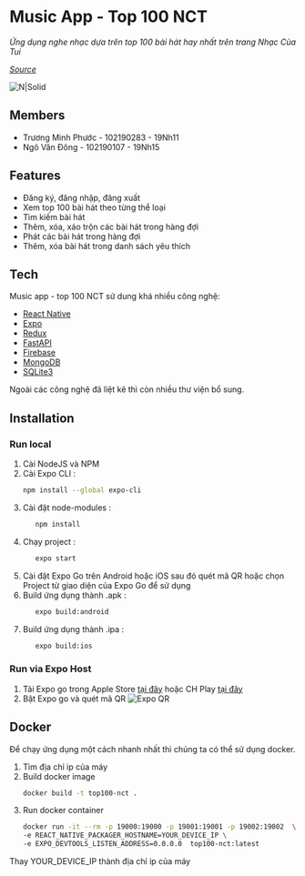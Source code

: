 # Music App - Top 100 NCT
*Ứng dụng nghe nhạc  dựa trên top  100  bài hát  hay nhất trên  trang Nhạc Của Tui*

*[Source](https://github.com/ngovandong/final-project)*

![N|Solid](https://nordiccoder.com/app/uploads/2018/10/react-native.png)
## Members
- Trương Minh Phước - 102190283 - 19Nh11
- Ngô Văn Đông - 102190107 - 19Nh15

## Features

- Đăng ký, đăng nhập, đăng xuất
- Xem top 100 bài hát theo từng thể loại
- Tìm kiếm bài hát
- Thêm, xóa, xáo trộn các bài hát trong hàng đợi
- Phát các bài hát trong hàng đợi
- Thêm, xóa bài hát trong danh sách yêu thích



## Tech

Music app - top 100 NCT sử dung khá nhiều công nghệ:

- [React Native](https://reactnative.dev/) 
- [Expo](https://expo.dev/)
- [Redux](https://redux.js.org/)
- [FastAPI](https://fastapi.tiangolo.com/) 
- [Firebase](https://firebase.google.com/)
- [MongoDB](https://www.mongodb.com/)
- [SQLite3](https://www.sqlite.org/index.html)

Ngoài các công nghệ đã liệt kê thì còn nhiều thư viện bổ sung.

## Installation
### Run local
1. Cài NodeJS và NPM
2. Cài Expo CLI : 
    ```sh
    npm install --global expo-cli
    ```
3. Cài đặt node-modules : 
     ```sh
        npm install 
    ```
4. Chạy project :
     ```sh
        expo start 
    ```
5. Cài đặt Expo Go trên Android hoặc iOS sau đó quét mã QR hoặc chọn Project từ giao diện của Expo Go để sử dụng
6. Build ứng dụng thành .apk : 
     ```sh
        expo build:android 
    ```
7. Build ứng dụng thành .ipa  :
     ```sh
        expo build:ios 
    ```

### Run via Expo Host
1. Tải Expo go trong Apple Store [tại đây](https://apps.apple.com/vn/app/expo-go/id982107779?l=vi) hoặc CH Play [tại đây](https://play.google.com/store/apps/details?id=host.exp.exponent&hl=en&gl=US) 
2. Bật Expo go và quét mã QR
![Expo QR](https://qr.expo.dev/expo-go?owner=ngovandong&slug=top100-nct&releaseChannel=default&host=exp.host)


## Docker

Để chạy ứng dụng một cách nhanh nhất thì chúng ta có thể sử dụng docker.

1. Tìm địa chỉ ip của máy
2. Build docker image 
    ```sh
    docker build -t top100-nct .  
    ```
3. Run docker container
    ```sh
    docker run -it --rm -p 19000:19000 -p 19001:19001 -p 19002:19002  \
    -e REACT_NATIVE_PACKAGER_HOSTNAME=YOUR_DEVICE_IP \
    -e EXPO_DEVTOOLS_LISTEN_ADDRESS=0.0.0.0  top100-nct:latest
    ```
Thay YOUR_DEVICE_IP thành địa chỉ ip của máy

